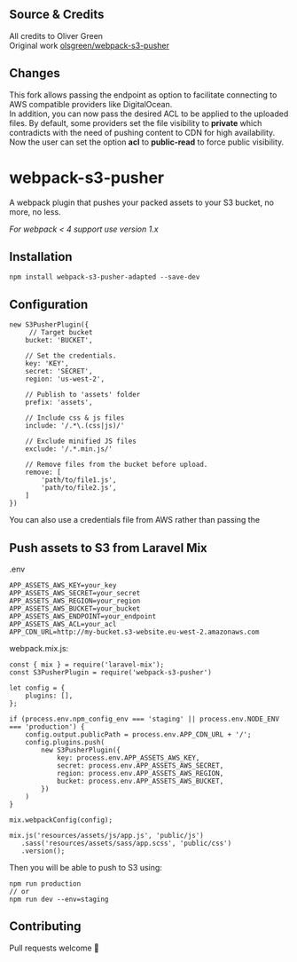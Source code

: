 ## Source & Credits
All credits to Oliver Green  
Original work [olsgreen/webpack-s3-pusher](https://github.com/olsgreen/webpack-s3-pusher.git)

## Changes
This fork allows passing the endpoint as option to facilitate connecting to AWS compatible providers like DigitalOcean.  
In addition, you can now pass the desired ACL to be applied to the uploaded files. By default, some providers set the file visibility to **private** which contradicts with the need of pushing content to CDN for high availability. Now the user can set the option **acl** to **public-read** to force public visibility.

# webpack-s3-pusher
A webpack plugin that pushes your packed assets to your S3 bucket, no more, no less.

*For webpack < 4 support use version 1.x*

## Installation
	npm install webpack-s3-pusher-adapted --save-dev
	
## Configuration
	new S3PusherPlugin({
		 // Target bucket
	    bucket: 'BUCKET',
	    
	    // Set the credentials.
	    key: 'KEY',
	    secret: 'SECRET',
	    region: 'us-west-2',
	    
	    // Publish to 'assets' folder
	    prefix: 'assets',        
	    
	    // Include css & js files   
	    include: '/.*\.(css|js)/'
	    
	    // Exclude minified JS files
	    exclude: '/.*.min.js/'      
	    
	    // Remove files from the bucket before upload.
	    remove: [                   
	    	'path/to/file1.js',
	    	'path/to/file2.js',
	    ]
	})

You can also use a credentials file from AWS rather than passing the 
	
## Push assets to S3 from Laravel Mix
.env
	
	APP_ASSETS_AWS_KEY=your_key
	APP_ASSETS_AWS_SECRET=your_secret
	APP_ASSETS_AWS_REGION=your_region
	APP_ASSETS_AWS_BUCKET=your_bucket
	APP_ASSETS_AWS_ENDPOINT=your_endpoint
	APP_ASSETS_AWS_ACL=your_acl
	APP_CDN_URL=http://my-bucket.s3-website.eu-west-2.amazonaws.com
	
webpack.mix.js:

	const { mix } = require('laravel-mix');
	const S3PusherPlugin = require('webpack-s3-pusher')
	
	let config = {
	    plugins: [],
	};
	
	if (process.env.npm_config_env === 'staging' || process.env.NODE_ENV === 'production') {
	    config.output.publicPath = process.env.APP_CDN_URL + '/';
	    config.plugins.push(
	        new S3PusherPlugin({
	            key: process.env.APP_ASSETS_AWS_KEY,
	            secret: process.env.APP_ASSETS_AWS_SECRET,
	            region: process.env.APP_ASSETS_AWS_REGION,
	            bucket: process.env.APP_ASSETS_AWS_BUCKET,
	        })
	    )
	}
	
	mix.webpackConfig(config);
	
	mix.js('resources/assets/js/app.js', 'public/js')
	   .sass('resources/assets/sass/app.scss', 'public/css')
   	   .version();
	
Then you will be able to push to S3 using:

	npm run production
	// or
	npm run dev --env=staging
	
## Contributing
Pull requests welcome 🙂